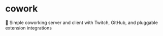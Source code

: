 # cowork
🍅 Simple coworking server and client with Twitch, GitHub, and pluggable extension integrations

